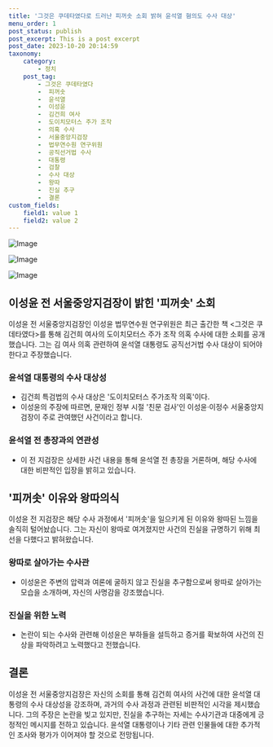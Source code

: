 ```yaml
---
title: '그것은 쿠데타였다로 드러난 피꺼솟 소회 밝혀 윤석열 혐의도 수사 대상'
menu_order: 1
post_status: publish
post_excerpt: This is a post excerpt
post_date: 2023-10-20 20:14:59
taxonomy:
    category:
        - 정치
    post_tag:
        - 그것은 쿠데타였다
        -  피꺼솟
        -  윤석열
        -  이성윤
        -  김건희 여사
        -  도이치모터스 주가 조작
        -  의혹 수사
        -  서울중앙지검장
        -  법무연수원 연구위원
        -  공직선거법 수사
        -  대통령
        -  검찰
        -  수사 대상
        -  왕따
        -  진실 추구
        -  결론
custom_fields:
    field1: value 1
    field2: value 2
---
```


![Image](https://imgnews.pstatic.net/image/047/2024/02/07/0002421549_001_20240207065801104.jpg?type=w647)

![Image](https://imgnews.pstatic.net/image/047/2024/02/07/0002421549_002_20240207065801149.jpg?type=w647)

![Image](https://imgnews.pstatic.net/image/047/2024/02/07/0002421549_003_20240207065801182.jpg?type=w647)


## 이성윤 전 서울중앙지검장이 밝힌 '피꺼솟' 소회
이성윤 전 서울중앙지검장인 이성윤 법무연수원 연구위원은 최근 출간한 책 <그것은 쿠데타였다>를 통해 김건희 여사의 도이치모터스 주가 조작 의혹 수사에 대한 소회를 공개했습니다. 그는 김 여사 의혹 관련하여 윤석열 대통령도 공직선거법 수사 대상이 되어야 한다고 주장했습니다.

### 윤석열 대통령의 수사 대상성
- 김건희 특검법의 수사 대상은 '도이치모터스 주가조작 의혹'이다.
- 이성윤의 주장에 따르면, 문재인 정부 시절 '친문 검사'인 이성윤·이정수 서울중앙지검장이 주로 관여했던 사건이라고 합니다.

### 윤석열 전 총장과의 연관성
- 이 전 지검장은 상세한 사건 내용을 통해 윤석열 전 총장을 거론하며, 해당 수사에 대한 비판적인 입장을 밝히고 있습니다.

## '피꺼솟' 이유와 왕따의식
이성윤 전 지검장은 해당 수사 과정에서 '피꺼솟'을 일으키게 된 이유와 왕따된 느낌을 솔직히 털어놨습니다. 그는 자신이 왕따로 여겨졌지만 사건의 진실을 규명하기 위해 최선을 다했다고 밝혀왔습니다.

### 왕따로 살아가는 수사관
- 이성윤은 주변의 압력과 여론에 굴하지 않고 진실을 추구함으로써 왕따로 살아가는 모습을 소개하며, 자신의 사명감을 강조했습니다.

### 진실을 위한 노력
- 논란이 되는 수사와 관련해 이성윤은 부하들을 설득하고 증거를 확보하여 사건의 진상을 파악하려고 노력했다고 전했습니다.

## 결론
이성윤 전 서울중앙지검장은 자신의 소회를 통해 김건희 여사의 사건에 대한 윤석열 대통령의 수사 대상성을 강조하며, 과거의 수사 과정과 관련된 비판적인 시각을 제시했습니다. 그의 주장은 논란을 빚고 있지만, 진실을 추구하는 자세는 수사기관과 대중에게 긍정적인 메시지를 전하고 있습니다. 윤석열 대통령이나 기타 관련 인물들에 대한 추가적인 조사와 평가가 이어져야 할 것으로 전망됩니다.
